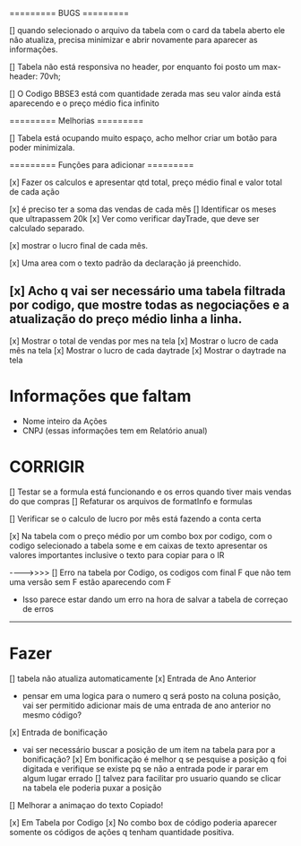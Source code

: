 
========= BUGS =========

[] quando selecionado o arquivo da tabela com o card da tabela aberto ele não atualiza, precisa minimizar e abrir novamente para aparecer as informações.

[] Tabela não está responsiva no header, por enquanto foi posto um max-header: 70vh; 

[] O Codigo BBSE3 está com quantidade zerada mas seu valor ainda está aparecendo e o preço médio fica infinito

========= Melhorias =========

[] Tabela está ocupando muito espaço, acho melhor criar um botão para poder minimizala.


========= Funções para adicionar =========

[x] Fazer os calculos e apresentar qtd total, preço médio final e valor total de cada ação

[x] é preciso ter a soma das vendas de cada mês
  [] Identificar os meses que ultrapassem 20k
  [x] Ver como verificar dayTrade, que deve ser calculado separado.

[x] mostrar o lucro final de cada mês.

[x] Uma area com o texto padrão da declaração já preenchido.

[x] Acho q vai ser necessário uma tabela filtrada por codigo, que mostre todas as negociações e a atualização do preço médio linha a linha.
----------------------------------------------------
[x] Mostrar o total de vendas por mes na tela
[x] Mostrar o lucro de cada mês na tela
[x] Mostrar o lucro de cada daytrade
[x] Mostrar o daytrade na tela


# Informações que faltam
  - Nome inteiro da Ações
  - CNPJ 
  (essas informações tem em Relatório anual)

# CORRIGIR

[] Testar se a formula está funcionando e os erros quando tiver mais vendas do que compras
[] Refaturar os arquivos de formatInfo e formulas

[] Verificar se o calculo de lucro por mês está fazendo a conta certa

[x] Na tabela com o preço médio por um combo box por codigo, com o codigo selecionado a tabela some e em caixas de texto apresentar os valores importantes inclusive o texto para copiar para o IR


---->>>> [] Erro na tabela por Codigo, os codigos com final F que não tem uma versão sem F estão aparecendo com F
  - Isso parece estar dando um erro na hora de salvar a tabela de correçao de erros

----------------------------------------
# Fazer

[] tabela não atualiza automaticamente
[x] Entrada de Ano Anterior
  - pensar em uma logica para o numero q será posto na coluna posição, vai ser permitido adicionar mais de uma entrada de ano anterior no mesmo código?
  
[x] Entrada de bonificação 
  - vai ser necessário buscar a posição de um item na tabela para por a bonificação?
  [x] Em bonificação é melhor q se pesquise a posição q foi digitada e verifique se existe pq se não a entrada pode ir parar em algum lugar errado
  [] talvez para facilitar pro usuario quando se clicar na tabela ele poderia puxar a posição

  [] Melhorar a animaçao do texto Copiado!

  [x] Em Tabela por Codigo
    [x] No combo box de código poderia aparecer somente os códigos de ações q tenham quantidade positiva.
    